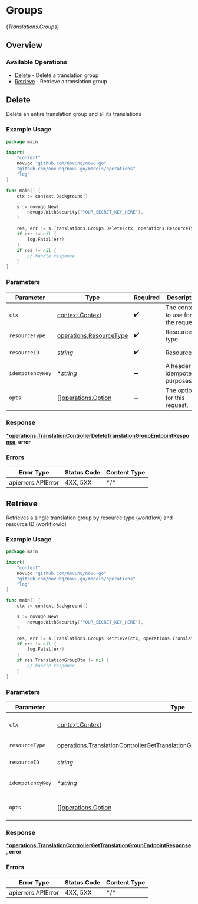 # Groups
(*Translations.Groups*)

## Overview

### Available Operations

* [Delete](#delete) - Delete a translation group
* [Retrieve](#retrieve) - Retrieve a translation group

## Delete

Delete an entire translation group and all its translations

### Example Usage

<!-- UsageSnippet language="go" operationID="TranslationController_deleteTranslationGroupEndpoint" method="delete" path="/v2/translations/{resourceType}/{resourceId}" -->
```go
package main

import(
	"context"
	novugo "github.com/novuhq/novu-go"
	"github.com/novuhq/novu-go/models/operations"
	"log"
)

func main() {
    ctx := context.Background()

    s := novugo.New(
        novugo.WithSecurity("YOUR_SECRET_KEY_HERE"),
    )

    res, err := s.Translations.Groups.Delete(ctx, operations.ResourceTypeWorkflow, "welcome-email", nil)
    if err != nil {
        log.Fatal(err)
    }
    if res != nil {
        // handle response
    }
}
```

### Parameters

| Parameter                                                          | Type                                                               | Required                                                           | Description                                                        | Example                                                            |
| ------------------------------------------------------------------ | ------------------------------------------------------------------ | ------------------------------------------------------------------ | ------------------------------------------------------------------ | ------------------------------------------------------------------ |
| `ctx`                                                              | [context.Context](https://pkg.go.dev/context#Context)              | :heavy_check_mark:                                                 | The context to use for the request.                                |                                                                    |
| `resourceType`                                                     | [operations.ResourceType](../../models/operations/resourcetype.md) | :heavy_check_mark:                                                 | Resource type                                                      | workflow                                                           |
| `resourceID`                                                       | *string*                                                           | :heavy_check_mark:                                                 | Resource ID                                                        | welcome-email                                                      |
| `idempotencyKey`                                                   | **string*                                                          | :heavy_minus_sign:                                                 | A header for idempotency purposes                                  |                                                                    |
| `opts`                                                             | [][operations.Option](../../models/operations/option.md)           | :heavy_minus_sign:                                                 | The options for this request.                                      |                                                                    |

### Response

**[*operations.TranslationControllerDeleteTranslationGroupEndpointResponse](../../models/operations/translationcontrollerdeletetranslationgroupendpointresponse.md), error**

### Errors

| Error Type         | Status Code        | Content Type       |
| ------------------ | ------------------ | ------------------ |
| apierrors.APIError | 4XX, 5XX           | \*/\*              |

## Retrieve

Retrieves a single translation group by resource type (workflow) and resource ID (workflowId)

### Example Usage

<!-- UsageSnippet language="go" operationID="TranslationController_getTranslationGroupEndpoint" method="get" path="/v2/translations/group/{resourceType}/{resourceId}" -->
```go
package main

import(
	"context"
	novugo "github.com/novuhq/novu-go"
	"github.com/novuhq/novu-go/models/operations"
	"log"
)

func main() {
    ctx := context.Background()

    s := novugo.New(
        novugo.WithSecurity("YOUR_SECRET_KEY_HERE"),
    )

    res, err := s.Translations.Groups.Retrieve(ctx, operations.TranslationControllerGetTranslationGroupEndpointPathParamResourceTypeWorkflow, "welcome-email", nil)
    if err != nil {
        log.Fatal(err)
    }
    if res.TranslationGroupDto != nil {
        // handle response
    }
}
```

### Parameters

| Parameter                                                                                                                                                                            | Type                                                                                                                                                                                 | Required                                                                                                                                                                             | Description                                                                                                                                                                          | Example                                                                                                                                                                              |
| ------------------------------------------------------------------------------------------------------------------------------------------------------------------------------------ | ------------------------------------------------------------------------------------------------------------------------------------------------------------------------------------ | ------------------------------------------------------------------------------------------------------------------------------------------------------------------------------------ | ------------------------------------------------------------------------------------------------------------------------------------------------------------------------------------ | ------------------------------------------------------------------------------------------------------------------------------------------------------------------------------------ |
| `ctx`                                                                                                                                                                                | [context.Context](https://pkg.go.dev/context#Context)                                                                                                                                | :heavy_check_mark:                                                                                                                                                                   | The context to use for the request.                                                                                                                                                  |                                                                                                                                                                                      |
| `resourceType`                                                                                                                                                                       | [operations.TranslationControllerGetTranslationGroupEndpointPathParamResourceType](../../models/operations/translationcontrollergettranslationgroupendpointpathparamresourcetype.md) | :heavy_check_mark:                                                                                                                                                                   | Resource type                                                                                                                                                                        | workflow                                                                                                                                                                             |
| `resourceID`                                                                                                                                                                         | *string*                                                                                                                                                                             | :heavy_check_mark:                                                                                                                                                                   | Resource ID                                                                                                                                                                          | welcome-email                                                                                                                                                                        |
| `idempotencyKey`                                                                                                                                                                     | **string*                                                                                                                                                                            | :heavy_minus_sign:                                                                                                                                                                   | A header for idempotency purposes                                                                                                                                                    |                                                                                                                                                                                      |
| `opts`                                                                                                                                                                               | [][operations.Option](../../models/operations/option.md)                                                                                                                             | :heavy_minus_sign:                                                                                                                                                                   | The options for this request.                                                                                                                                                        |                                                                                                                                                                                      |

### Response

**[*operations.TranslationControllerGetTranslationGroupEndpointResponse](../../models/operations/translationcontrollergettranslationgroupendpointresponse.md), error**

### Errors

| Error Type         | Status Code        | Content Type       |
| ------------------ | ------------------ | ------------------ |
| apierrors.APIError | 4XX, 5XX           | \*/\*              |